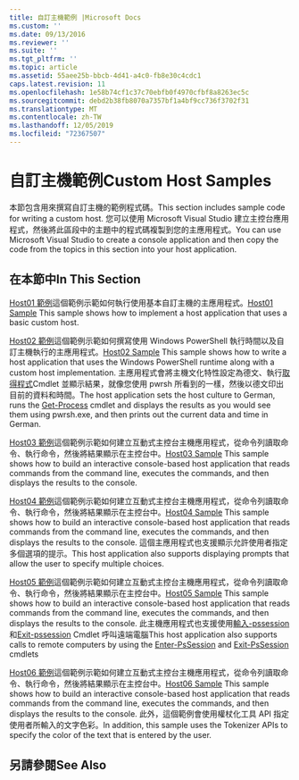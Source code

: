 ```yaml
---
title: 自訂主機範例 |Microsoft Docs
ms.custom: ''
ms.date: 09/13/2016
ms.reviewer: ''
ms.suite: ''
ms.tgt_pltfrm: ''
ms.topic: article
ms.assetid: 55aee25b-bbcb-4d41-a4c0-fb8e30c4cdc1
caps.latest.revision: 11
ms.openlocfilehash: 1e58b74cf1c37c70ebfb0f4970cfbf8a8263ec5c
ms.sourcegitcommit: debd2b38fb8070a7357bf1a4bf9cc736f3702f31
ms.translationtype: MT
ms.contentlocale: zh-TW
ms.lasthandoff: 12/05/2019
ms.locfileid: "72367507"
---
```

# <a name="custom-host-samples"></a><span data-ttu-id="1c170-102">自訂主機範例</span><span class="sxs-lookup"><span data-stu-id="1c170-102">Custom Host Samples</span></span>

<span data-ttu-id="1c170-103">本節包含用來撰寫自訂主機的範例程式碼。</span><span class="sxs-lookup"><span data-stu-id="1c170-103">This section includes sample code for writing a custom host.</span></span> <span data-ttu-id="1c170-104">您可以使用 Microsoft Visual Studio 建立主控台應用程式，然後將此區段中的主題中的程式碼複製到您的主應用程式。</span><span class="sxs-lookup"><span data-stu-id="1c170-104">You can use Microsoft Visual Studio to create a console application and then copy the code from the topics in this section into your host application.</span></span>

## <a name="in-this-section"></a><span data-ttu-id="1c170-105">在本節中</span><span class="sxs-lookup"><span data-stu-id="1c170-105">In This Section</span></span>

 <span data-ttu-id="1c170-106">[Host01 範例](./host01-sample.md)這個範例示範如何執行使用基本自訂主機的主應用程式。</span><span class="sxs-lookup"><span data-stu-id="1c170-106">[Host01 Sample](./host01-sample.md) This sample shows how to implement a host application that uses a basic custom host.</span></span>

 <span data-ttu-id="1c170-107">[Host02 範例](./host02-sample.md)這個範例示範如何撰寫使用 Windows PowerShell 執行時間以及自訂主機執行的主應用程式。</span><span class="sxs-lookup"><span data-stu-id="1c170-107">[Host02 Sample](./host02-sample.md) This sample shows how to write a host application that uses the Windows PowerShell runtime along with a custom host implementation.</span></span> <span data-ttu-id="1c170-108">主應用程式會將主機文化特性設定為德文、執行[取得程式](/powershell/module/Microsoft.PowerShell.Management/Get-Process)Cmdlet 並顯示結果，就像您使用 pwrsh 所看到的一樣，然後以德文印出目前的資料和時間。</span><span class="sxs-lookup"><span data-stu-id="1c170-108">The host application sets the host culture to German, runs the [Get-Process](/powershell/module/Microsoft.PowerShell.Management/Get-Process) cmdlet and displays the results as you would see them using pwrsh.exe, and then prints out the current data and time in German.</span></span>

 <span data-ttu-id="1c170-109">[Host03 範例](./host03-sample.md)這個範例示範如何建立互動式主控台主機應用程式，從命令列讀取命令、執行命令，然後將結果顯示在主控台中。</span><span class="sxs-lookup"><span data-stu-id="1c170-109">[Host03 Sample](./host03-sample.md) This sample shows how to build an interactive console-based host application that reads commands from the command line, executes the commands, and then displays the results to the console.</span></span>

 <span data-ttu-id="1c170-110">[Host04 範例](./host04-sample.md)這個範例示範如何建立互動式主控台主機應用程式，從命令列讀取命令、執行命令，然後將結果顯示在主控台中。</span><span class="sxs-lookup"><span data-stu-id="1c170-110">[Host04 Sample](./host04-sample.md) This sample shows how to build an interactive console-based host application that reads commands from the command line, executes the commands, and then displays the results to the console.</span></span> <span data-ttu-id="1c170-111">這個主應用程式也支援顯示允許使用者指定多個選項的提示。</span><span class="sxs-lookup"><span data-stu-id="1c170-111">This host application also supports displaying prompts that allow the user to specify multiple choices.</span></span>

 <span data-ttu-id="1c170-112">[Host05 範例](./host05-sample.md)這個範例示範如何建立互動式主控台主機應用程式，從命令列讀取命令、執行命令，然後將結果顯示在主控台中。</span><span class="sxs-lookup"><span data-stu-id="1c170-112">[Host05 Sample](./host05-sample.md) This sample shows how to build an interactive console-based host application that reads commands from the command line, executes the commands, and then displays the results to the console.</span></span> <span data-ttu-id="1c170-113">此主機應用程式也支援使用[輸入-pssession](/powershell/module/Microsoft.PowerShell.Core/Enter-PSSession)和[Exit-pssession](/powershell/module/Microsoft.PowerShell.Core/Exit-PSSession) Cmdlet 呼叫遠端電腦</span><span class="sxs-lookup"><span data-stu-id="1c170-113">This host application also supports calls to remote computers by using the [Enter-PsSession](/powershell/module/Microsoft.PowerShell.Core/Enter-PSSession) and [Exit-PsSession](/powershell/module/Microsoft.PowerShell.Core/Exit-PSSession) cmdlets</span></span>

 <span data-ttu-id="1c170-114">[Host06 範例](./host06-sample.md)這個範例示範如何建立互動式主控台主機應用程式，從命令列讀取命令、執行命令，然後將結果顯示在主控台中。</span><span class="sxs-lookup"><span data-stu-id="1c170-114">[Host06 Sample](./host06-sample.md) This sample shows how to build an interactive console-based host application that reads commands from the command line, executes the commands, and then displays the results to the console.</span></span> <span data-ttu-id="1c170-115">此外，這個範例會使用權杖化工具 API 指定使用者所輸入的文字色彩。</span><span class="sxs-lookup"><span data-stu-id="1c170-115">In addition, this sample uses the Tokenizer APIs to specify the color of the text that is entered by the user.</span></span>

## <a name="see-also"></a><span data-ttu-id="1c170-116">另請參閱</span><span class="sxs-lookup"><span data-stu-id="1c170-116">See Also</span></span>
